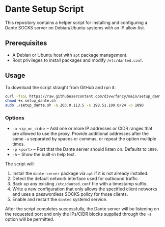 # Dante Setup Script

This repository contains a helper script for installing and configuring a Dante SOCKS server on Debian/Ubuntu systems with an IP allow-list.

## Prerequisites

- A Debian or Ubuntu host with `apt` package management.
- Root privileges to install packages and modify `/etc/danted.conf`.

## Usage

To download the script straight from GitHub and run it:

```bash
curl -fsSL https://raw.githubusercontent.com/d3vw/fancy/main/setup_dante.sh -o setup_dante.sh
chmod +x setup_dante.sh
sudo ./setup_dante.sh -a 203.0.113.5 -a 198.51.100.0/24 -p 1090
```

### Options

- `-a <ip_or_cidr>` – Add one or more IP addresses or CIDR ranges that are allowed to use the proxy. Provide additional addresses after the same `-a` separated by spaces or commas, or repeat the option multiple times.
- `-p <port>` – Port that the Dante server should listen on. Defaults to `1080`.
- `-h` – Show the built-in help text.

The script will:

1. Install the `dante-server` package via `apt` if it is not already installed.
2. Detect the default network interface used for outbound traffic.
3. Back up any existing `/etc/danted.conf` file with a timestamp suffix.
4. Write a new configuration that only allows the specified client networks and uses a passwordless SOCKS policy for those
   clients.
5. Enable and restart the `danted` systemd service.

After the script completes successfully, the Dante server will be listening on the requested port and only the IPs/CIDR blocks supplied through the `-a` option will be permitted.
